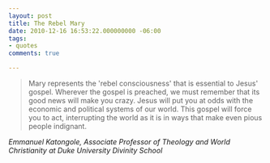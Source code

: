 ```yaml
---
layout: post
title: The Rebel Mary
date: 2010-12-16 16:53:22.000000000 -06:00
tags:
- quotes
comments: true

---
```

<blockquote class="big">Mary represents the 'rebel consciousness' that is essential to Jesus' gospel. Wherever the gospel is preached, we must remember that its good news will make you crazy. Jesus will put you at odds with the economic and political systems of our world. This gospel will force you to act, interrupting the world as it is in ways that make even pious people indignant.</blockquote>

<cite class="big">Emmanuel Katongole, Associate Professor of Theology and World Christianity at Duke University Divinity School</cite>





